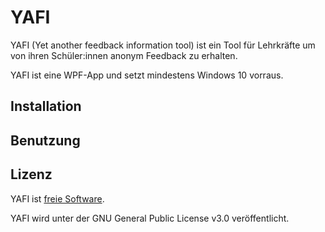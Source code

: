 ﻿# YAFI

YAFI (Yet another feedback information tool) ist ein Tool für Lehrkräfte um von ihren Schüler:innen anonym Feedback zu erhalten.

YAFI ist eine WPF-App und setzt mindestens Windows 10 vorraus.

## Installation

## Benutzung

## Lizenz

YAFI ist [freie Software](https://de.wikipedia.org/wiki/Freie_Software).

YAFI wird unter der GNU General Public License v3.0 veröffentlicht.